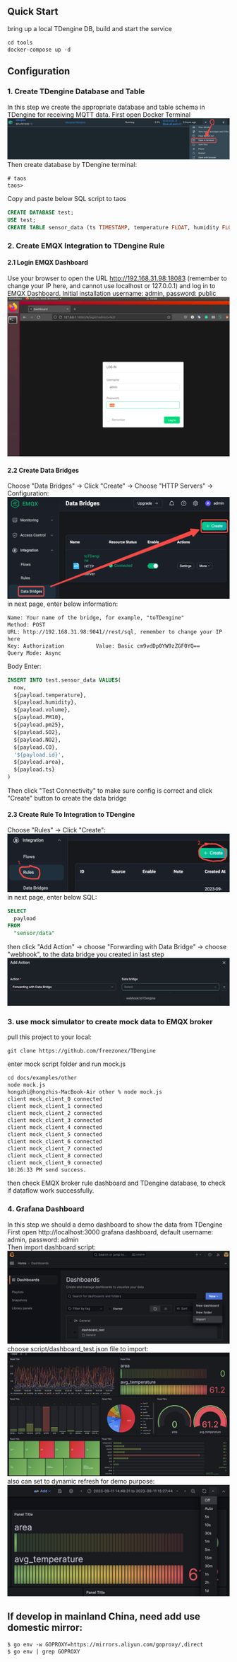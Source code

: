 ## Quick Start
bring up a local TDengine DB, build and start the service
```shell
cd tools
docker-compose up -d 
```
## Configuration
### 1. Create TDengine Database and Table
In this step we create the appropriate database and table schema in TDengine for receiving MQTT data. 
First open Docker Terminal
![TDengine terminal](docs/images/TDengine_terminal.png "TDengine terminal")
Then create database by TDengine terminal:

```shell
# taos
taos>
```
Copy and paste below SQL script to taos
```SQL
CREATE DATABASE test;
USE test;
CREATE TABLE sensor_data (ts TIMESTAMP, temperature FLOAT, humidity FLOAT, volume FLOAT, pm10 FLOAT, pm25 FLOAT, so2 FLOAT, no2 FLOAT, co FLOAT, sensor_id NCHAR(255), area TINYINT, coll_time TIMESTAMP);
```
### 2. Create EMQX Integration to TDengine Rule
#### 2.1 Login EMQX Dashboard
Use your browser to open the URL http://192.168.31.98:18083 (remember to change your IP here, and cannot use localhost or 127.0.0.1) and log in to EMQX Dashboard. Initial installation username: admin, password: public
![EMQX Login](docs/images/EMQX_login.png "EMQX Login")
#### 2.2 Create Data Bridges
Choose "Data Bridges" -> Click "Create" -> Choose "HTTP Servers" -> Configuration:
![EMQX data_bridges](docs/images/EMQX_data_bridges.png "EMQX data bridges")
in next page, enter below information:  
```http request
Name: Your name of the bridge, for example, "toTDengine"  
Method: POST  
URL: http://192.168.31.98:9041//rest/sql, remember to change your IP here
Key: Authorization          Value: Basic cm9vdDp0YW9zZGF0YQ==
Query Mode: Async
```
Body Enter:
```SQL
INSERT INTO test.sensor_data VALUES(
  now,
  ${payload.temperature},
  ${payload.humidity},
  ${payload.volume},
  ${payload.PM10},
  ${payload.pm25},
  ${payload.SO2},
  ${payload.NO2},
  ${payload.CO},
  '${payload.id}',
  ${payload.area},
  ${payload.ts}
)
```
Then click "Test Connectivity" to make sure config is correct and click "Create" button to create the data bridge  
#### 2.3 Create Rule To Integration to TDengine
Choose "Rules" -> Click "Create":
![EMQX create_rule](docs/images/EMQX_create_rule.png "EMQX create rule")
in next page, enter below SQL:
```SQL
SELECT
  payload
FROM
  "sensor/data"
```
then click "Add Action" -> choose "Forwarding with Data Bridge" -> choose "webhook", to the data bridge you created in last step
![EMQX add_action](docs/images/EMQX_add_action.png "EMQX add action")

### 3. use mock simulator to create mock data to EMQX broker
pull this project to your local:
```shell
git clone https://github.com/freezonex/TDengine
```
enter mock script folder and run mock.js
```shell
cd docs/examples/other
node mock.js
hongzhi@hongzhis-MacBook-Air other % node mock.js    
client mock_client_0 connected
client mock_client_1 connected
client mock_client_2 connected
client mock_client_3 connected
client mock_client_4 connected
client mock_client_5 connected
client mock_client_6 connected
client mock_client_7 connected
client mock_client_8 connected
client mock_client_9 connected
10:26:33 PM send success.
```
then check EMQX broker rule dashboard and TDengine database, to check if dataflow work successfully.

### 4. Grafana Dashboard
In this step we should a demo dashboard to show the data from TDengine  
First open http://localhost:3000 grafana dashboard, default username: admin, password: admin  
Then import dashboard script:
![grafana_dashboard_import](docs/images/grafana-dashboard-import.png "Import grafana dashboard")
choose script/dashboard_test.json file to import:
![grafana_dashboard_test](docs/images/grafana-dashboard-test.png "grafana dashboard")
also can set to dynamic refresh for demo purpose:
![grafana_dynamic](docs/images/grafana-dynamic.png "grafana dynamic")
## If develop in mainland China, need add use domestic mirror:
```shell
$ go env -w GOPROXY=https://mirrors.aliyun.com/goproxy/,direct
$ go env | grep GOPROXY
```